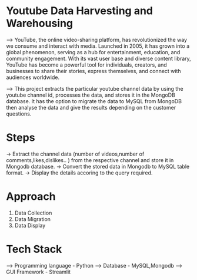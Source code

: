 # Youtube Data Harvesting and Warehousing
--> YouTube, the online video-sharing platform, has revolutionized the way we consume and interact with media. Launched in 2005, it has grown into a global phenomenon, serving as a hub for entertainment, education, and community engagement. With its vast user base and diverse content library, YouTube has become a powerful tool for individuals, creators, and businesses to share their stories, express themselves, and connect with audiences worldwide.

--> This project extracts the particular youtube channel data by using the youtube channel id, processes the data, and stores it in the MongoDB database. It has the option to migrate the data to MySQL from MongoDB then analyse the data and give the results depending on the customer questions.

# Steps
-> Extract the channel data (number of videos,number of comments,likes,dislikes.. ) from the respective channel and store it in Mongodb      database.
-> Convert the stored data in Mongodb to MySQL table format.
-> Display the details accoring to the query required.

# Approach
1. Data Collection
2. Data Migration
3. Data Display

# Tech Stack
--> Programming language - Python
--> Database - MySQL,Mongodb
--> GUI Framework - Streamlit
